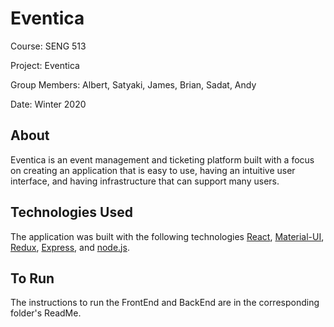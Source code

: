 # Eventica

Course: SENG 513

Project: Eventica

Group Members: Albert, Satyaki, James, Brian, Sadat, Andy

Date: Winter 2020

## About

Eventica is an event management and ticketing platform built with a focus on creating an application that is easy to use, having an intuitive user interface, and having infrastructure that can support many users.

## Technologies Used

The application was built with the following technologies [React](https://reactjs.org/), [Material-UI](https://material-ui.com/), [Redux](https://redux.js.org/), [Express](https://expressjs.com/), and [node.js](https://nodejs.org/en/).

## To Run

The instructions to run the FrontEnd and BackEnd are in the corresponding folder's ReadMe.


